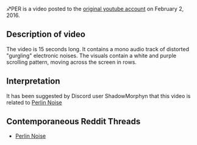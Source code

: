 ♐PER is a video posted to the [original youtube
account](Real_and_Fake_channels "wikilink") on February 2, 2016.

## Description of video

The video is 15 seconds long. It contains a mono audio track of
distorted "gurgling" electronic noises. The visuals contain a white and
purple scrolling pattern, moving across the screen in rows.

## Interpretation

It has been suggested by Discord user ShadowMorphyn that this video is
related to [Perlin Noise](https://en.wikipedia.org/wiki/Perlin_noise)

## Contemporaneous Reddit Threads

  - [Perlin
    Noise](https://www.reddit.com/r/UnfavorableSemicircle/comments/4fxjaj/perlin_noise/)
